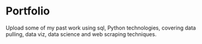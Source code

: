 # Portfolio
Upload some of my past work using sql, Python technologies, covering data pulling, data viz, data science and web scraping techniques.
